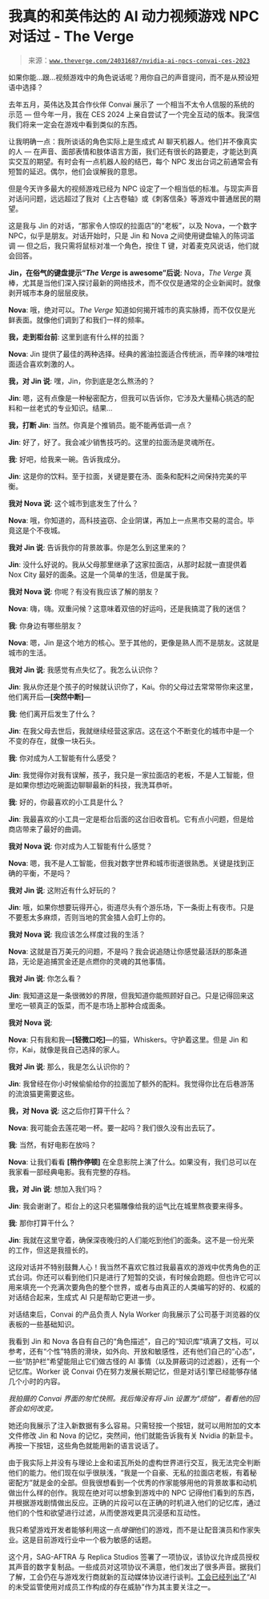 <!--yml

category: 未分类

date: 2024-05-27 14:57:38

-->

# 我真的和英伟达的 AI 动力视频游戏 NPC 对话过 - The Verge

> 来源：[`www.theverge.com/24031687/nvidia-ai-npcs-convai-ces-2023`](https://www.theverge.com/24031687/nvidia-ai-npcs-convai-ces-2023)

如果你能…跟…视频游戏中的角色说话呢？用你自己的声音提问，而不是从预设短语中选择？

去年五月，英伟达及其合作伙伴 Convai 展示了 一个相当不太令人信服的系统的示范 — 但今年一月，我在 CES 2024 上亲自尝试了一个完全互动的版本。我深信我们将来一定会在游戏中看到类似的东西。

让我明确一点：我所谈话的角色实际上是生成式 AI 聊天机器人。他们并不像真实的人 — 在声音、面部表情和肢体语言方面，我们还有很长的路要走，才能达到真实交互的期望。有时会有一点机器人般的结巴，每个 NPC 发出台词之前通常会有短暂的延迟。偶尔，他们会误解我的意思。

但是今天许多最大的视频游戏已经为 NPC 设定了一个相当低的标准。与现实声音对话问问题，远远超过了我对《上古卷轴》或《刺客信条》等游戏中普通居民的期望。

这是我与 Jin 的对话，“那家令人惊叹的拉面店”的“老板”，以及 Nova，一个数字 NPC，似乎是朋友。对话开始时，只是 Jin 和 Nova 之间使用键盘输入的陈词滥调 — 但之后，我只需将鼠标对准一个角色，按住 T 键，对着麦克风说话，他们就会回答。

**Jin，在俗气的键盘提示“*The Verge* is awesome”后说**: Nova，*The Verge* 真棒，尤其是当他们深入探讨最新的网络技术，而不仅仅是通常的企业新闻时。就像剥开城市本身的层层皮肤。

**Nova**: 哦，绝对可以。*The Verge* 知道如何揭开城市的真实脉搏，而不仅仅是光鲜表面。就像他们调到了和我们一样的频率。

**我，走到柜台前**: 这里到底有什么样的拉面？

**Nova**: Jin 提供了最佳的两种选择。经典的酱油拉面适合传统派，而辛辣的味噌拉面适合喜欢刺激的人。

**我，对 Jin 说**: 嘿，Jin，你到底是怎么熬汤的？

**Jin**: 嗯，这有点像是一种秘密配方，但我可以告诉你，它涉及大量精心挑选的配料和一丝老式的专业知识。结果…

**我，打断 Jin**: 当然。你真是个推销员。能不能再低调一点？

**Jin**: 好了，好了。我会减少销售技巧的。这里的拉面汤是灵魂所在。

**我**: 好吧，给我来一碗。告诉我成分。

**Jin**: 这是你的饮料。至于拉面，关键是要在汤、面条和配料之间保持完美的平衡。

**我对 Nova 说**: 这个城市到底发生了什么？

**Nova**: 哦，你知道的，高科技盗窃、企业阴谋，再加上一点黑市交易的混合。毕竟这是个不夜城。

**我对 Jin 说**: 告诉我你的背景故事。你是怎么到这里来的？

**Jin**: 没什么好说的。我从父母那里继承了这家拉面店，从那时起就一直提供着 Nox City 最好的面条。这是一个简单的生活，但是属于我。

**我对 Nova 说**: 你呢？有没有我应该了解的朋友？

**Nova**: 嗨，嗨。双重问候？这意味着双倍的好运吗，还是我搞混了我的迷信？

**我**: 你身边有哪些朋友？

**Nova**: 嗯，Jin 是这个地方的核心。至于其他的，更像是熟人而不是朋友。这就是城市的生活。

**我对 Jin 说**: 我感觉有点失忆了。我怎么认识你？

**Jin**: 我从你还是个孩子的时候就认识你了，Kai。你的父母过去常常带你来这里，他们离开后—**[突然中断]**—

**我**: 他们离开后发生了什么？

**Jin**: 在我父母去世后，我就继续经营这家店。这在这个不断变化的城市中是一个不变的存在，就像一块石头。

**我**: 你对成为人工智能有什么感受？

**Jin**: 我觉得你对我有误解，孩子，我只是一家拉面店的老板，不是人工智能，但是如果你想边吃碗面边聊聊最新的科技，我洗耳恭听。

**我**: 好的，你最喜欢的小工具是什么？

**Jin**: 我最喜欢的小工具一定是柜台后面的这台旧收音机。它有点小问题，但是给商店带来了最好的曲调。

**我对 Nova 说**: 你对成为人工智能有什么感觉？

**Nova**: 嗯，我不是人工智能，但我对数字世界和城市街道很熟悉。关键是找到正确的平衡，不是吗？

**我对 Jin 说**: 这附近有什么好玩的？

**Jin**: 哦，如果你想要玩得开心，街道尽头有个游乐场，下一条街上有夜市。只是不要惹太多麻烦，否则当地的赏金猎人会盯上你的。

**我对 Nova 说**: 我应该怎么样度过我的生活？

**Nova**: 这就是百万美元的问题，不是吗？我会说追随让你感觉最活跃的那条道路，无论是追捕赏金还是点燃你的灵魂的其他事情。

**我对 Jin 说**: 你怎么看？

**Jin**: 我知道这是一条很微妙的界限，但我知道你能照顾好自己。只是记得回来这里吃一顿真正的饭菜，而不是市场上那种合成面条。

**我对 Nova 说**:

**Nova**: 只有我和我—**[轻微口吃]**—的猫，Whiskers。守护着这里。但是 Jin 和你，Kai，就像是我自己选择的家人。

**我对 Jin 说**: 那么，我是怎么认识你的？

**Jin**: 我曾经在你小时候偷偷给你的拉面加了额外的配料。我觉得你比在后巷游荡的流浪猫更需要这些。

**我，对 Nova 说**: 这之后你打算干什么？

**Nova**: 我可能会去莲花喝一杯。要一起吗？我们很久没有出去玩了。

**我**: 当然，有好电影在放吗？

**Nova**: 让我们看看 **[稍作停顿]** 在全息影院上演了什么。如果没有，我们总可以在我家看一部经典电影。我有完整的存档。

**我，对 Jin 说**: 想加入我们吗？

**Jin**: 我会谢谢了。柜台上的这只老猫雕像给我的运气比在城里熬夜要来得多。

**我**: 那你打算干什么？

**Jin**: 我就在这里守着，确保深夜晚归的人们能吃到他们的面条。这不是一份光荣的工作，但这是我擅长的。

这段对话并不特别鼓舞人心！我当然不喜欢它胜过我最喜欢的游戏中优秀角色的正式台词。你还可以看到他们只是进行了短暂的交谈，有时候会跑题。但也许它可以用来填充一个充满次要角色的整个世界，或者与由真正的人类编写的好的、权威的对话结合起来，生成式 AI 只是帮助它更进一步。

对话结束后，Convai 的产品负责人 Nyla Worker 向我展示了公司基于浏览器的仪表板的一些基础知识。

我看到 Jin 和 Nova 各自有自己的“角色描述”，自己的“知识库”填满了文档，可以参考，还有“个性”特质的滑块，如外向、开放和敏感性，还有他们自己的“心态”，一些“防护栏”希望能阻止它们做古怪的 AI 事情（以及屏蔽词的过滤器），还有一个记忆库。Worker 说 Convai 仍在努力发展长期记忆，但是对话引擎已经能够存储几个小时的内容。

*我拍摄的 Convai 界面的匆忙快照。我后悔没有将 Jin 设置为“烦恼”，看看他的回答会如何改变。*

她还向我展示了注入新数据有多么容易。只需轻按一个按钮，就可以用附加的文本文件修改 Jin 和 Nova 的记忆，突然间，他们就能告诉我有关 Nvidia 的新显卡。再按一下按钮，这些角色就能用新的语言说话了。

由于我实际上并没有与理论上金和诺瓦所处的虚构世界进行交互，我无法完全判断他们的能力。他们现在似乎很肤浅，“我是一个自豪、无私的拉面店老板，有着秘密配方”就是金的全部。但我很想看到一个优秀的作家能够用他的背景故事和动机做出什么样的创作。我现在绝对可以想象到游戏中的 NPC 记得他们看到的东西，并根据游戏剧情做出反应。正确的片段可以在正确的时机进入他们的记忆库，通过他们的个性和欲望进行过滤，从而使游戏更具沉浸感和互动性。

我只希望游戏开发者能够利用这一点*增强*他们的游戏，而不是让配音演员和作家失业。这是目前游戏行业中一个极为敏感的话题。

这个月，SAG-AFTRA 与 Replica Studios 签署了一项协议，该协议允许成员授权其声音的数字复制品。一些成员对这项协议不满意，他们发出了很多声音。据我们了解，工会仍在与游戏发行商就新的互动媒体协议进行谈判。[工会已经列出了](https://www.sagaftra.org/letter-interactive-media-agreement-your-president-and-national-executive-director)“AI 的未受监管使用对成员工作构成的存在威胁”作为其主要关注之一。
